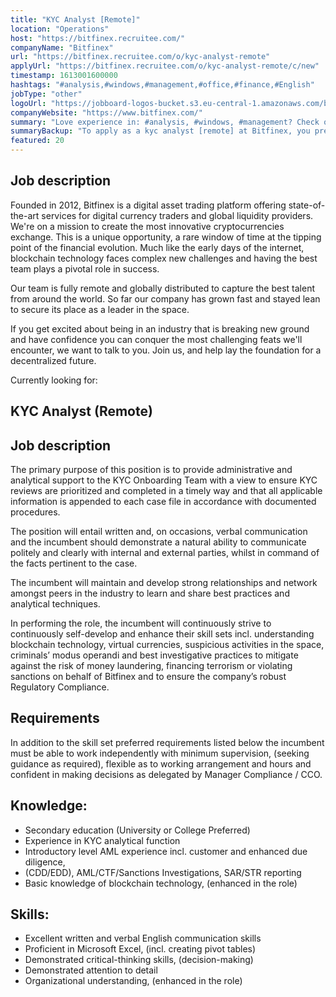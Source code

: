 ```yaml
---
title: "KYC Analyst [Remote]"
location: "Operations"
host: "https://bitfinex.recruitee.com/"
companyName: "Bitfinex"
url: "https://bitfinex.recruitee.com/o/kyc-analyst-remote"
applyUrl: "https://bitfinex.recruitee.com/o/kyc-analyst-remote/c/new"
timestamp: 1613001600000
hashtags: "#analysis,#windows,#management,#office,#finance,#English"
jobType: "other"
logoUrl: "https://jobboard-logos-bucket.s3.eu-central-1.amazonaws.com/bitfinex"
companyWebsite: "https://www.bitfinex.com/"
summary: "Love experience in: #analysis, #windows, #management? Check out this job post!"
summaryBackup: "To apply as a kyc analyst [remote] at Bitfinex, you preferably need to have some knowledge of: #analysis, #windows, #management."
featured: 20
---
```


## Job description

Founded in 2012, Bitfinex is a digital asset trading platform offering state-of-the-art services for digital currency traders and global liquidity providers. We're on a mission to create the most innovative cryptocurrencies exchange. This is a unique opportunity, a rare window of time at the tipping point of the financial evolution. Much like the early days of the internet, blockchain technology faces complex new challenges and having the best team plays a pivotal role in success.

Our team is fully remote and globally distributed to capture the best talent from around the world. So far our company has grown fast and stayed lean to secure its place as a leader in the space.

If you get excited about being in an industry that is breaking new ground and have confidence you can conquer the most challenging feats we'll encounter, we want to talk to you. Join us, and help lay the foundation for a decentralized future.

Currently looking for:

## KYC Analyst (Remote)

## Job description

The primary purpose of this position is to provide administrative and analytical support to the KYC Onboarding Team with a view to ensure KYC reviews are prioritized and completed in a timely way and that all applicable information is appended to each case file in accordance with documented procedures.

The position will entail written and, on occasions, verbal communication and the incumbent should demonstrate a natural ability to communicate politely and clearly with internal and external parties, whilst in command of the facts pertinent to the case.

The incumbent will maintain and develop strong relationships and network amongst peers in the industry to learn and share best practices and analytical techniques.

In performing the role, the incumbent will continuously strive to continuously self-develop and enhance their skill sets incl. understanding blockchain technology, virtual currencies, suspicious activities in the space, criminals’ modus operandi and best investigative practices to mitigate against the risk of money laundering, financing terrorism or violating sanctions on behalf of Bitfinex and to ensure the company’s robust Regulatory Compliance.

## Requirements

In addition to the skill set preferred requirements listed below the incumbent must be able to work independently with minimum supervision, (seeking guidance as required), flexible as to working arrangement and hours and confident in making decisions as delegated by Manager Compliance / CCO.

## Knowledge:

*   Secondary education (University or College Preferred)
*   Experience in KYC analytical function
*   Introductory level AML experience incl. customer and enhanced due diligence,
*   (CDD/EDD), AML/CTF/Sanctions Investigations, SAR/STR reporting
*   Basic knowledge of blockchain technology, (enhanced in the role)

## Skills:

*   Excellent written and verbal English communication skills
*   Proficient in Microsoft Excel, (incl. creating pivot tables)
*   Demonstrated critical-thinking skills, (decision-making)
*   Demonstrated attention to detail
*   Organizational understanding, (enhanced in the role)
